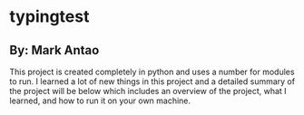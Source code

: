 # typingtest
## By: Mark Antao
This project is created completely in python and uses a number for modules to run.
I learned a lot of new things in this project and a detailed summary of the project will be below which includes an overview of the project, what I learned, and how to run it on your own machine.

